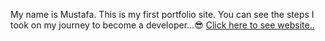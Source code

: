 My name is Mustafa. This is my first portfolio site.
You can see the steps I took on my journey to become a developer...😎
[Click here to see website..](https://my-portfolio44.netlify.app/)
